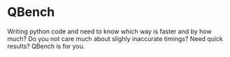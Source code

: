 # QBench

Writing python code and need to know which way is faster and by how much?
Do you not care much about slighly inaccurate timings?
Need quick results? QBench is for you.